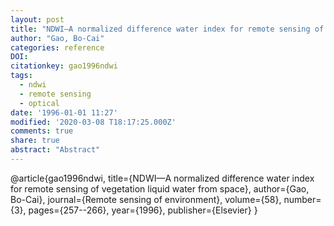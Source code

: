 ```yaml
---
layout: post
title: "NDWI—A normalized difference water index for remote sensing of vegetation liquid water from space"
author: "Gao, Bo-Cai"
categories: reference
DOI:
citationkey: gao1996ndwi
tags:
  - ndwi
  - remote sensing
  - optical
date: '1996-01-01 11:27'
modified: '2020-03-08 T18:17:25.000Z'
comments: true
share: true
abstract: "Abstract"
---
```

@article{gao1996ndwi,
  title={NDWI—A normalized difference water index for remote sensing of vegetation liquid water from space},
  author={Gao, Bo-Cai},
  journal={Remote sensing of environment},
  volume={58},
  number={3},
  pages={257--266},
  year={1996},
  publisher={Elsevier}
}
